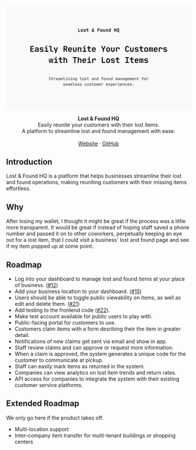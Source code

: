 ![repo banner](./public/repo-banner.png)

<div align="center"><strong>Lost & Found HQ</strong></div>
<div align="center">Easily reunite your customers with their lost items.<br />A platform to streamline lost and found management with ease.</div>
<br />
<div align="center">
<a href="https://www.lostandfoundhq.com">Website</a> 
<span> · </span>
<a href="https://github.com/internetdrew/lost-and-found-hq">GitHub</a> 
</div>

## Introduction

Lost & Found HQ is a platform that helps businesses streamline their lost and found operations, making reuniting customers with their missing items effortless.

## Why

After losing my wallet, I thought it might be great if the process was a little more transparent. It would be great if instead of hoping staff saved a phone number and passed it on to other coworkers, perpetually keeping an eye out for a lost item, that I could visit a business' lost and found page and see if my item popped up at some point.

## Roadmap

- Log into your dashboard to manage lost and found items at your place of business. ([#12](https://github.com/internetdrew/lost-and-found-hq/pull/12))
- Add your business location to your dashboard. ([#15](https://github.com/internetdrew/lost-and-found-hq/pull/15))
- Users should be able to toggle public viewability on items, as well as edit and delete them. ([#21](https://github.com/internetdrew/lost-and-found-hq/pull/21))
- Add testing to the frontend code ([#22](https://github.com/internetdrew/lost-and-found-hq/pull/22)).
- Make test account available for public users to play with.
- Public-facing portal for customers to use.
- Customers claim items with a form desribing their the item in greater detail.
- Notifications of new claims get sent via email and show in app.
- Staff review claims and can approve or request more information.
- When a claim is approved, the system generates a unique code for the customer to communicate at pickup.
- Staff can easily mark items as returned in the system.
- Companies can view analytics on lost item trends and return rates.
- API access for companies to integrate the system with their existing customer service platforms.

## Extended Roadmap

We only go here if the product takes off.

- Multi-location support
- Inter-company item transfer for multi-tenant buildings or shopping centers
